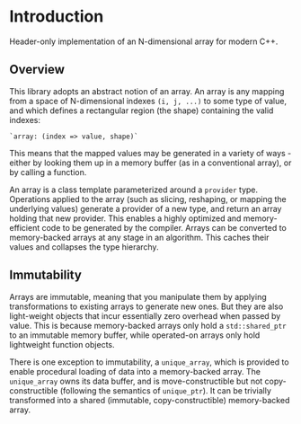 # Introduction
Header-only implementation of an N-dimensional array for modern C++.

## Overview
This library adopts an abstract notion of an array. An array is any mapping from a space of N-dimensional indexes `(i, j, ...)` to some type of value, and which defines a rectangular region (the shape) containing the valid indexes:

    `array: (index => value, shape)`

This means that the mapped values may be generated in a variety of ways - either by looking them up in a memory buffer (as in a conventional array), or by calling a function.

An array is a class template parameterized around a `provider` type. Operations applied to the array (such as slicing, reshaping, or mapping the underlying values) generate a provider of a new type, and return an array holding that new provider. This enables a highly optimized and memory-efficient code to be generated by the compiler. Arrays can be converted to memory-backed arrays at any stage in an algorithm. This caches their values and collapses the type hierarchy.

## Immutability
Arrays are immutable, meaning that you manipulate them by applying transformations to existing arrays to generate new ones. But they are also light-weight objects that incur essentially zero overhead when passed by value. This is because memory-backed arrays only hold a `std::shared_ptr` to an immutable memory buffer, while operated-on arrays only hold lightweight function objects.

There is one exception to immutability, a `unique_array`, which is provided to enable procedural loading of data into a memory-backed array. The `unique_array` owns its data buffer, and is move-constructible but not copy-constructible (following the semantics of `unique_ptr`). It can be trivially transformed into a shared (immutable, copy-constructible) memory-backed array.
